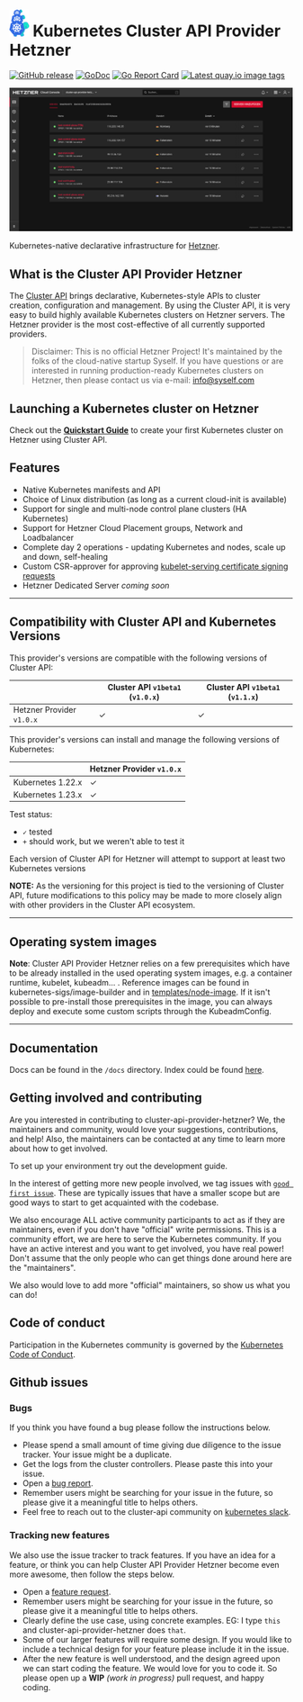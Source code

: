 # <img alt="capi" src="docs/pics/cluster-api.png" height="48x" /> Kubernetes Cluster API Provider Hetzner

[![GitHub release](https://img.shields.io/github/release/syself/cluster-api-provider-hetzner/all.svg?style=flat-square)](https://github.com/syself/cluster-api-provider-hetzner/releases)
[![GoDoc](https://godoc.org/github.com/syself/cluster-api-provider-hetzner?status.svg)](https://pkg.go.dev/github.com/syself/cluster-api-provider-hetzner?tab=overview)
[![Go Report Card](https://goreportcard.com/badge/github.com/syself/cluster-api-provider-hetzner)](https://goreportcard.com/report/github.com/syself/cluster-api-provider-hetzner)
[![Latest quay.io image tags](https://img.shields.io/github/v/tag/syself/cluster-api-provider-hetzner?include_prereleases&label=quay.io)](https://quay.io/repository/syself/cluster-api-provider-hetzner?tab=tags)

<p align="center">
<img alt="hcloud" src="docs/pics/hetzner.png"/>
</p>

Kubernetes-native declarative infrastructure for [Hetzner](https://hetzner.cloud).

## What is the Cluster API Provider Hetzner

The [Cluster API][cluster_api] brings declarative, Kubernetes-style APIs to cluster creation, configuration and management.
By using the Cluster API, it is very easy to build highly available Kubernetes clusters on Hetzner servers. The Hetzner provider is the most cost-effective of all currently supported providers.

> Disclaimer: This is no official Hetzner Project! It's maintained by the folks of the cloud-native startup Syself.
> If you have questions or are interested in running production-ready Kubernetes clusters on Hetzner, then please contact us via e-mail: [info@syself.com](mailto:info@syself.com?subject=cluster-api-provider-hetzner)

## Launching a Kubernetes cluster on Hetzner

Check out the [**Quickstart Guide**](docs/topics/quickstart.md) to create your first Kubernetes cluster on Hetzner using Cluster API.

## Features

* Native Kubernetes manifests and API
* Choice of Linux distribution (as long as a current cloud-init is available)
* Support for single and multi-node control plane clusters (HA Kubernetes)
* Support for Hetzner Cloud Placement groups, Network and Loadbalancer
* Complete day 2 operations - updating Kubernetes and nodes, scale up and down, self-healing
* Custom CSR-approver for approving [kubelet-serving certificate signing requests](https://kubernetes.io/docs/tasks/administer-cluster/kubeadm/kubeadm-certs/#kubelet-serving-certs)
* Hetzner Dedicated Server *coming soon*

---

## Compatibility with Cluster API and Kubernetes Versions

This provider's versions are compatible with the following versions of Cluster API:

|  | Cluster API `v1beta1` (`v1.0.x`) | Cluster API `v1beta1` (`v1.1.x`) |
|---|---|---|
|Hetzner Provider `v1.0.x` | ✓ | ✓ |

This provider's versions can install and manage the following versions of Kubernetes:

|  | Hetzner Provider `v1.0.x` |
|---|---|
| Kubernetes 1.22.x | ✓ |
| Kubernetes 1.23.x | ✓ |

Test status:

* `✓` tested
* `+` should work, but we weren't able to test it


Each version of Cluster API for Hetzner will attempt to support at least two Kubernetes versions 

**NOTE:** As the versioning for this project is tied to the versioning of Cluster API, future modifications to this policy may be made to more closely align with other providers in the Cluster API ecosystem.

------

## Operating system images
**Note**: Cluster API Provider Hetzner relies on a few prerequisites which have to be already installed in the used operating system images, e.g. a container runtime, kubelet, kubeadm... . Reference images can be found in kubernetes-sigs/image-builder and in [templates/node-image](templates/node-image). If it isn't possible to pre-install those prerequisites in the image, you can always deploy and execute some custom scripts through the KubeadmConfig.

---
## Documentation

Docs can be found in the `/docs` directory. Index could be found [here](docs/README.md).

## Getting involved and contributing

Are you interested in contributing to cluster-api-provider-hetzner? We, the
maintainers and community, would love your suggestions, contributions, and help!
Also, the maintainers can be contacted at any time to learn more about how to get
involved.

To set up your environment try out the development guide.

In the interest of getting more new people involved, we tag issues with
[`good first issue`][good_first_issue].
These are typically issues that have a smaller scope but are good ways to start
to get acquainted with the codebase.

We also encourage ALL active community participants to act as if they are
maintainers, even if you don't have "official" write permissions. This is a
community effort, we are here to serve the Kubernetes community. If you have an
active interest and you want to get involved, you have real power! Don't assume
that the only people who can get things done around here are the "maintainers".

We also would love to add more "official" maintainers, so show us what you can
do!

## Code of conduct

Participation in the Kubernetes community is governed by the [Kubernetes Code of Conduct](code-of-conduct.md).

## Github issues

### Bugs

If you think you have found a bug please follow the instructions below.

- Please spend a small amount of time giving due diligence to the issue tracker. Your issue might be a duplicate.
- Get the logs from the cluster controllers. Please paste this into your issue.
- Open a [bug report][bug_report].
- Remember users might be searching for your issue in the future, so please give it a meaningful title to helps others.
- Feel free to reach out to the cluster-api community on [kubernetes slack][slack_info].

### Tracking new features

We also use the issue tracker to track features. If you have an idea for a feature, or think you can help Cluster API Provider Hetzner become even more awesome, then follow the steps below.

- Open a [feature request][feature_request].
- Remember users might be searching for your issue in the future, so please
  give it a meaningful title to helps others.
- Clearly define the use case, using concrete examples. EG: I type `this` and
  cluster-api-provider-hetzner does `that`.
- Some of our larger features will require some design. If you would like to
  include a technical design for your feature please include it in the issue.
- After the new feature is well understood, and the design agreed upon we can
  start coding the feature. We would love for you to code it. So please open
  up a **WIP** *(work in progress)* pull request, and happy coding.

<!-- References -->

[good_first_issue]: https://github.com/syself/cluster-api-provider-hetzner/issues?q=is%3Aissue+is%3Aopen+sort%3Aupdated-desc+label%3A%22good+first+issue%22
[bug_report]: https://github.com/syself/cluster-api-provider-hetzner/issues/new?template=bug_report.md
[feature_request]: https://github.com/syself/cluster-api-provider-hetzner/issues/new?template=feature_request.md
[slack_info]: https://github.com/kubernetes/community/tree/master/communication#slack
[cluster_api]: https://github.com/kubernetes-sigs/cluster-api
[quickstart]: https://cluster-api.sigs.k8s.io/user/quick-start.html